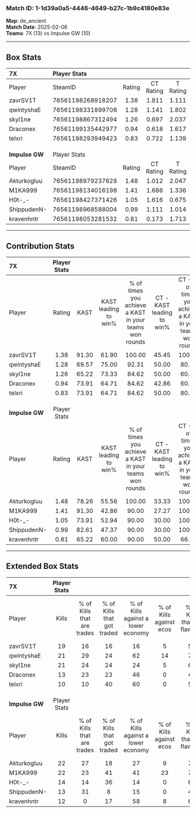 ### Match ID: 1-1d39a0a5-4446-4649-b27c-1b9c4180e83e  
**Map**: de_ancient  
**Match Date**: 2025-02-06  
**Teams**: 7X (13) vs Impulse GW (10)  

---  

## Box Stats  

| **7X**         | Player Stats      |        |           |          |       |      |       |         |        |      |     |
| :- | :- | :-: | :-: | :-: | :-: | :-: | :-: | :-: | :-: | :-: | :-: |
| Player         | SteamID           | Rating | CT Rating | T Rating | KAST  | ADR  | Kills | Assists | Deaths | K/D  | HS% |
| zavrSV1T       | 76561198268918207 |  1.38  |   1.811   |  1.111   | 91.30 | 85.3 |  19   |    9    |   16   | 1.19 | 31  |
| qwintyshaE     | 76561198331899708 |  1.28  |   1.141   |  1.802   | 69.57 | 98.3 |  21   |    5    |   18   | 1.17 | 57  |
| skyl1ne        | 76561198867312494 |  1.26  |   0.697   |  2.037   | 65.22 | 99.0 |  21   |    3    |   17   | 1.24 | 47  |
| Draconex       | 76561199135442977 |  0.94  |   0.618   |  1.617   | 73.91 | 66.4 |  13   |    7    |   17   | 0.76 | 53  |
| telxri         | 76561198293949423 |  0.83  |   0.722   |  1.139   | 73.91 | 55.4 |  10   |   10    |   16   | 0.63 | 60  |
|                |                   |        |           |          |       |      |       |         |        |      |     |
|                |                   |        |           |          |       |      |       |         |        |      |     |
|                |                   |        |           |          |       |      |       |         |        |      |     |
| **Impulse GW** | Player Stats      |        |           |          |       |      |       |         |        |      |     |
| Player         | SteamID           | Rating | CT Rating | T Rating | KAST  | ADR  | Kills | Assists | Deaths | K/D  | HS% |
| Akturkogluu    | 76561198979237628 |  1.48  |   1.012   |  2.047   | 78.26 | 99.9 |  22   |    5    |   14   | 1.57 | 54  |
| M1KA999        | 76561198134016198 |  1.41  |   1.686   |  1.336   | 91.30 | 88.4 |  22   |    8    |   20   | 1.10 | 54  |
| H0t-_-         | 76561198427371426 |  1.05  |   1.616   |  0.675   | 73.91 | 75.6 |  14   |    7    |   15   | 0.93 | 28  |
| ShippudenN-    | 76561198968588004 |  0.99  |   1.111   |  1.014   | 82.61 | 61.6 |  13   |    8    |   17   | 0.76 | 46  |
| kravenhntr     | 76561198053281532 |  0.81  |   0.173   |  1.713   | 65.22 | 73.3 |  12   |    7    |   19   | 0.63 | 41  |
---  

## Contribution Stats  

| **7X**         | Player Stats |       |                      |                                                        |                           |                                                             |                          |                                                            |
| :- | :-: | :-: | :-: | :-: | :-: | :-: | :-: | :-: |
| Player         |    Rating    | KAST  | KAST leading to win% | % of times you achieve a KAST in your teams won rounds | CT - KAST leading to win% | CT - % of times you achieve a KAST in your teams won rounds | T - KAST leading to win% | T - % of times you achieve a KAST in your teams won rounds |
| zavrSV1T       |     1.38     | 91.30 |        61.90         |                         100.00                         |           45.45           |                           100.00                            |          80.00           |                           100.00                           |
| qwintyshaE     |     1.28     | 69.57 |        75.00         |                         92.31                          |           50.00           |                            80.00                            |          100.00          |                           100.00                           |
| skyl1ne        |     1.26     | 65.22 |        73.33         |                         84.62                          |           50.00           |                            60.00                            |          88.89           |                           100.00                           |
| Draconex       |     0.94     | 73.91 |        64.71         |                         84.62                          |           42.86           |                            60.00                            |          80.00           |                           100.00                           |
| telxri         |     0.83     | 73.91 |        64.71         |                         84.62                          |           50.00           |                            80.00                            |          77.78           |                           87.50                            |
|                |              |       |                      |                                                        |                           |                                                             |                          |                                                            |
|                |              |       |                      |                                                        |                           |                                                             |                          |                                                            |
|                |              |       |                      |                                                        |                           |                                                             |                          |                                                            |
| **Impulse GW** | Player Stats |       |                      |                                                        |                           |                                                             |                          |                                                            |
| Player         |    Rating    | KAST  | KAST leading to win% | % of times you achieve a KAST in your teams won rounds | CT - KAST leading to win% | CT - % of times you achieve a KAST in your teams won rounds | T - KAST leading to win% | T - % of times you achieve a KAST in your teams won rounds |
| Akturkogluu    |     1.48     | 78.26 |        55.56         |                         100.00                         |           33.33           |                           100.00                            |          77.78           |                           100.00                           |
| M1KA999        |     1.41     | 91.30 |        42.86         |                         90.00                          |           27.27           |                           100.00                            |          60.00           |                           85.71                            |
| H0t-_-         |     1.05     | 73.91 |        52.94         |                         90.00                          |           30.00           |                           100.00                            |          85.71           |                           85.71                            |
| ShippudenN-    |     0.99     | 82.61 |        47.37         |                         90.00                          |           30.00           |                           100.00                            |          66.67           |                           85.71                            |
| kravenhntr     |     0.81     | 65.22 |        60.00         |                         90.00                          |           50.00           |                            66.67                            |          63.64           |                           100.00                           |
---  

## Extended Box Stats  

| **7X**         | Player Stats |                            |                            |                                    |                         |                              |                                 |        |                             |                                     |                          |                               |                            |
| :- | :-: | :-: | :-: | :-: | :-: | :-: | :-: | :-: | :-: | :-: | :-: | :-: | :-: |
| Player         |    Kills     | % of Kills that are trades | % of Kills that got traded | % of Kills against a lower economy | % of Kills against ecos | % of Kills that are flawless | % of Kills that are close duels | Deaths | % of Deaths that get traded | % of Deaths against a lower economy | % of Deaths against ecos | % of Deaths that are flawless | % of Deaths that are close |
| zavrSV1T       |      19      |             16             |             16             |                 16                 |            5            |              53              |                0                |   16   |             25              |                 44                  |            6             |              50               |             6              |
| qwintyshaE     |      21      |             29             |             24             |                 62                 |           14            |              76              |                0                |   18   |             22              |                 39                  |            0             |              72               |             0              |
| skyl1ne        |      21      |             24             |             24             |                 24                 |            5            |              62              |               10                |   17   |             18              |                 35                  |            6             |              65               |             12             |
| Draconex       |      13      |             23             |             23             |                 46                 |            0            |              46              |                8                |   17   |             35              |                 35                  |            6             |              76               |             0              |
| telxri         |      10      |             10             |             40             |                 60                 |            0            |              50              |                0                |   16   |             25              |                 19                  |            0             |              69               |             6              |
|                |              |                            |                            |                                    |                         |                              |                                 |        |                             |                                     |                          |                               |                            |
|                |              |                            |                            |                                    |                         |                              |                                 |        |                             |                                     |                          |                               |                            |
|                |              |                            |                            |                                    |                         |                              |                                 |        |                             |                                     |                          |                               |                            |
| **Impulse GW** | Player Stats |                            |                            |                                    |                         |                              |                                 |        |                             |                                     |                          |                               |                            |
| Player         |    Kills     | % of Kills that are trades | % of Kills that got traded | % of Kills against a lower economy | % of Kills against ecos | % of Kills that are flawless | % of Kills that are close duels | Deaths | % of Deaths that get traded | % of Deaths against a lower economy | % of Deaths against ecos | % of Deaths that are flawless | % of Deaths that are close |
| Akturkogluu    |      22      |             27             |             18             |                 27                 |            9            |              73              |                5                |   14   |             21              |                 29                  |            14            |              36               |             7              |
| M1KA999        |      22      |             23             |             41             |                 41                 |           23            |              73              |                0                |   20   |             20              |                 20                  |            5             |              65               |             0              |
| H0t-_-         |      14      |             14             |             36             |                 14                 |            0            |              64              |               14                |   15   |             20              |                 20                  |            7             |              60               |             7              |
| ShippudenN-    |      13      |             31             |             8              |                 15                 |            0            |              46              |                0                |   17   |             18              |                 18                  |            6             |              71               |             0              |
| kravenhntr     |      12      |             0              |             17             |                 58                 |            8            |              67              |                8                |   19   |             37              |                 21                  |            5             |              53               |             5              |
